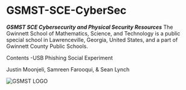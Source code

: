 # GSMST-SCE-CyberSec
***GSMST SCE Cybersecurity and Physical Security Resources***
The Gwinnett School of Mathematics, Science, and Technology is a public special school in Lawrenceville, Georgia, United States, and a part of Gwinnett County Public Schools.


Contents
-USB Phishing Social Experiment

Justin Moonjeli, Samreen Farooqui, & Sean Lynch

![GSMST LOGO](https://gsmstinternship.files.wordpress.com/2016/02/gsmst-logo.png?w=441)

